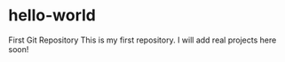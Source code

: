 # hello-world
First Git Repository
This is my first repository.  I will add real projects here soon!
